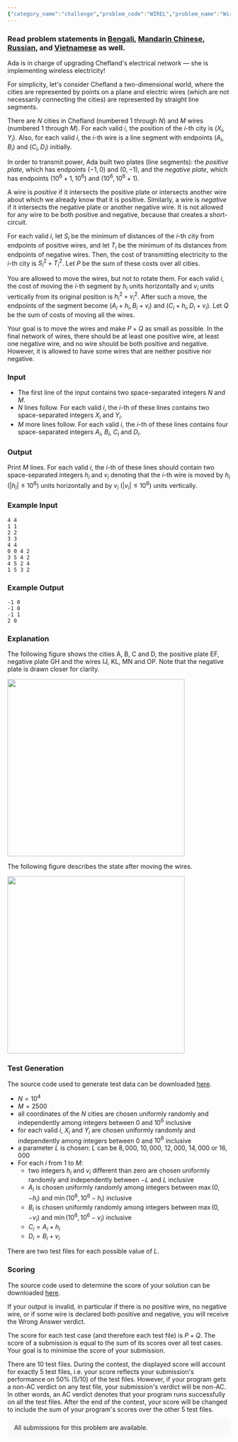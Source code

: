 ```yaml
---
{"category_name":"challenge","problem_code":"WIREL","problem_name":"Wireless Electricity (Challenge)","problemComponents":{"constraints":"","constraintsState":false,"subtasks":"","subtasksState":false,"inputFormat":"","inputFormatState":false,"outputFormat":"","outputFormatState":false,"sampleTestCases":{}},"video_editorial_url":"https://youtu.be/qFw1yBhua98","languages_supported":{"0":"CPP14","1":"C","2":"JAVA","3":"PYTH 3.6","4":"CPP17","5":"PYTH","6":"PYP3","7":"CS2","8":"ADA","9":"PYPY","10":"TEXT","11":"PAS fpc","12":"NODEJS","13":"RUBY","14":"PHP","15":"GO","16":"HASK","17":"TCL","18":"PERL","19":"SCALA","20":"LUA","21":"kotlin","22":"BASH","23":"JS","24":"LISP sbcl","25":"rust","26":"PAS gpc","27":"BF","28":"CLOJ","29":"R","30":"D","31":"CAML","32":"FORT","33":"ASM","34":"swift","35":"FS","36":"WSPC","37":"LISP clisp","38":"SQL","39":"SCM guile","40":"PERL6","41":"ERL","42":"CLPS","43":"ICK","44":"NICE","45":"PRLG","46":"ICON","47":"COB","48":"SCM chicken","49":"PIKE","50":"SCM qobi","51":"ST","52":"SQLQ","53":"NEM"},"max_timelimit":5,"source_sizelimit":50000,"problem_author":"alei","problem_tester":"","date_added":"20-02-2021","tags":{"0":"alei","1":"geometry","2":"heuristic","3":"march21","4":"tie"},"problem_difficulty_level":"Unavailable","best_tag":"","editorial_url":"https://discuss.codechef.com/problems/WIREL","time":{"view_start_date":1104528600,"submit_start_date":1104528600,"visible_start_date":1104528600,"end_date":1735669800},"is_direct_submittable":false,"problemDiscussURL":"https://discuss.codechef.com/search?q=WIREL","is_proctored":false,"visitedContests":{},"layout":"problem"}
---
```

### Read problem statements in [Bengali](https://www.codechef.com/download/translated/MARCH21/bengali/WIREL.pdf), [Mandarin Chinese](https://www.codechef.com/download/translated/MARCH21/mandarin/WIREL.pdf), [Russian](https://www.codechef.com/download/translated/MARCH21/russian/WIREL.pdf), and [Vietnamese](https://www.codechef.com/download/translated/MARCH21/vietnamese/WIREL.pdf) as well.

Ada is in charge of upgrading Chefland's electrical network — she is implementing wireless electricity!

For simplicity, let's consider Chefland a two-dimensional world, where the cities are represented by points on a plane and electric wires (which are not necessarily connecting the cities) are represented by straight line segments.

There are $N$ cities in Chefland (numbered $1$ through $N$) and $M$ wires (numbered $1$ through $M$). For each valid $i$, the position of the $i$-th city is $(X_i, Y_i)$. Also, for each valid $i$, the $i$-th wire is a line segment with endpoints $(A_i, B_i)$ and $(C_i, D_i)$ initially.

In order to transmit power, Ada built two plates (line segments): the *positive plate*, which has endpoints $(-1, 0)$ and $(0, -1)$, and the *negative plate*, which has endpoints $(10^6+1, 10^6)$ and $(10^6, 10^6 + 1)$.

A wire is *positive* if it intersects the positive plate or intersects another wire about which we already know that it is positive. Similarly, a wire is *negative* if it intersects the negative plate or another negative wire. It is not allowed for any wire to be both positive and negative, because that creates a short-circuit.

For each valid $i$, let $S_i$ be the minimum of distances of the $i$-th city from endpoints of positive wires, and let $T_i$ be the minimum of its distances from endpoints of negative wires. Then, the cost of transmitting electricity to the $i$-th city is $S_i^2 + T_i^2$. Let $P$ be the sum of these costs over all cities.

You are allowed to move the wires, but not to rotate them. For each valid $i$, the cost of moving the $i$-th segment by $h_i$ units horizontally and $v_i$ units vertically from its original position is $h_i^2 + v_i^2$. After such a move, the endpoints of the segment become $(A_i + h_i, B_i + v_i)$ and $(C_i + h_i,  D_i + v_i)$. Let $Q$ be the sum of costs of moving all the wires.

Your goal is to move the wires and make $P + Q$ as small as possible. In the final network of wires, there should be at least one positive wire, at least one negative wire, and no wire should be both positive and negative. However, it is allowed to have some wires that are neither positive nor negative.

### Input
- The first line of the input contains two space-separated integers $N$ and $M$.
- $N$ lines follow. For each valid $i$, the $i$-th of these lines contains two space-separated integers $X_i$ and $Y_i$.
- $M$ more lines follow. For each valid $i$, the $i$-th of these lines contains four space-separated integers $A_i$, $B_i$, $C_i$ and $D_i$.

### Output
Print $M$ lines. For each valid $i$, the $i$-th of these lines should contain two space-separated integers $h_i$ and $v_i$ denoting that the $i$-th wire is moved by $h_i$ ($|h_i| \leq 10^6$) units horizontally and by $v_i$ ($|v_i| \leq 10^6$) units vertically.

### Example Input
```
4 4
1 1
2 2
3 3
4 4
0 0 4 2
3 5 4 2
4 5 2 4
1 5 3 2
```

### Example Output
```
-1 0
-1 0
-1 1
2 0
```
	
### Explanation
The following figure shows the cities $\mathsf{A}$, $\mathsf{B}$, $\mathsf{C}$ and $\mathsf{D}$, the positive plate $\mathsf{EF}$, negative plate $\mathsf{GH}$ and the wires $\mathsf{IJ}$, $\mathsf{KL}$, $\mathsf{MN}$ and $\mathsf{OP}$. Note that the negative plate is drawn closer for clarity.

<img src='https://s3.amazonaws.com/codechef_shared/download/Images/MARCH21/WIREL/WIREL0.png' width="400"></img>

The following figure describes the state after moving the wires.

<img src='https://s3.amazonaws.com/codechef_shared/download/Images/MARCH21/WIREL/WIREL.png' width="400"></img>

### Test Generation
The source code used to generate test data can be downloaded [here](https://s3.amazonaws.com/codechef_shared/download/Images/MARCH21/WIREL/generator_public.cpp).

- $N = 10^4$
- $M = 2500$
- all coordinates of the $N$ cities are chosen uniformly randomly and independently among integers between $0$ and $10^6$ inclusive
- for each valid $i$, $X_i$ and $Y_i$ are chosen uniformly randomly and independently among integers between $0$ and $10^6$ inclusive
- a parameter $L$ is chosen: $L$ can be $8,000$, $10,000$, $12,000$, $14,000$ or $16,000$
- For each $i$ from $1$ to $M$:
    - two integers $h_i$ and $v_i$ different than zero are chosen uniformly randomly and independently between $-L$ and $L$ inclusive
    - $A_i$ is chosen uniformly randomly among integers between $\max(0, -h_i)$ and $\min(10^6, 10^6 - h_i)$ inclusive
    - $B_i$ is chosen uniformly randomly among integers between $\max(0, -v_i)$ and $\min(10^6, 10^6 - v_i)$ inclusive
    - $C_i = A_i + h_i$
    - $D_i = B_i + v_i$

There are two test files for each possible value of $L$.

### Scoring
The source code used to determine the score of your solution can be downloaded [here](https://s3.amazonaws.com/codechef_shared/download/Images/MARCH21/WIREL/checker_public.cpp).

If your output is invalid, in particular if there is no positive wire, no negative wire, or if some wire is declared both positive and negative, you will receive the Wrong Answer verdict.

The score for each test case (and therefore each test file) is $P + Q$. The score of a submission is equal to the sum of its scores over all test cases. Your goal is to minimise the score of your submission.

There are 10 test files. During the contest, the displayed score will account for exactly 5 test files, i.e. your score reflects your submission's performance on 50% (5/10) of the test files. However, if your program gets a non-AC verdict on any test file, your submission's verdict will be non-AC. In other words, an AC verdict denotes that your program runs successfully on all the test files. After the end of the contest, your score will be changed to include the sum of your program's scores over the other 5 test files.

<aside style='background: #f8f8f8;padding: 10px 15px;'><div>All submissions for this problem are available.</div></aside>